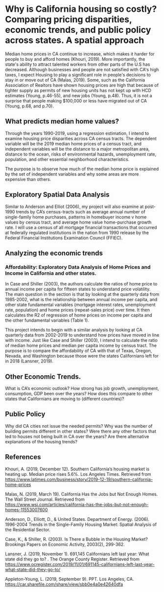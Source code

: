 # Why is California housing so costly? Comparing pricing disparities, economic trends, and public policy across states. A spatial approach

Median home prices in CA continue to increase, which makes it harder for people to buy and afford homes (Khouri, 2019). More importantly, the state's ability to attract talented workers from other parts of the U.S has decreased. Although businesses and people are not satisfied with CA's high taxes, I expect Housing to play a significant role in people's decisions to stay in or move out of CA (Malas, 2019). 
Some, such as the California Association of Realtors have shown housing prices are high that because of tighter supply as permits of new housing units has not kept up with HCD estimates (Young, p.46-55), and new jobs (Young, p.48). Thus, it is not a surprise that people making $100,000 or less have migrated out of CA (Young, p.68, and p.70). 

## What predicts median home values?

Through the years 1990-2019, using a regression estimation, I intend to examine housing price disparities across CA census tracts. The dependent variable will be the 2019 median home prices of a census tract, and independent variables will be the distance to a major metropolitan area, distance to the ocean, risks of environmental hazards, unemployment rate, population, and other essential neighborhood characteristics.

The purpose is to observe how much of the median home price is explained by the set of independent variables and why some areas are more expensive than others.

## Exploratory Spatial Data Analysis

Similar to Anderson and Elliot (2006), my project will also examine at post-1990 trends by CA’s census-tracts such as average annual number of single-family home purchases, patterns in homebuyer income v home values by census tract, and average home value home-purchase growth rate. I will use a census of all mortgage financial transactions that occurred at federally regulated institutions in the nation from 1990 release by the Federal Financial Institutions Examination Council (FFIEC).  

## Analyzing the economic trends

### Affordability: Exploratory Data Analysis of Home Prices and Income in California and other states. 

In Case and Shiller (2003), the authors calculate the ratios of home price to annual income per capita for fifteen states to understand price volatility.  The main question in the section is that by looking at the quarterly data from 1985-2002, what is the relationship between annual income per capita, and other state fundamental variables (mortgage interest rates, unemployment rate, population) and home prices (repeat-sales price) over time. It then calculates the R2 of regression of home prices on income per capita and the other fundamental variables (Table 1).

This project intends to begin with a similar analysis by looking at CA quarterly data from 2002-2019 to understand how prices have moved in line with income. Just like Case and Shiller (2003), I intend to calculate the ratio of median home prices and median per capita income by census tract. The purpose is to compare the affordability of CA with that of Texas, Oregon, Nevada, and Washington because those were the states Californians left for in 2018 (Lansner, 2019).

## Other Economic Trends.

What is CA’s economic outlook? How strong has job growth, unemployment, consumption, GDP been over the years? How does this compare to other states that Californians are moving to (different countries)?

## Public Policy

Why did CA cities not issue the needed permits? Why was the number of building permits different in other states? Were there any other factors that led to houses not being built in CA over the years? Are there alternative explanations of the housing trends?


## References

Khouri, A. (2019, December 12). Southern California’s housing market is heating up. Median price rises 5.6%. Los Angeles Times. Retrieved from https://www.latimes.com/business/story/2019-12-19/southern-california-home-prices 

Malas, N. (2019, March 19). California Has the Jobs but Not Enough Homes. The Wall Street Journal. Retrieved from https://www.wsj.com/articles/california-has-the-jobs-but-not-enough-homes-11553007600 

Anderson, D., Elliott, D., & United States. Department of Energy. (2006). 1996-2004 Trends in the Single-Family Housing Market: Spatial Analysis of the Residential Sector.

Case, K., & Shiller, R. (2003). Is There a Bubble in the Housing Market? Brookings Papers on Economic Activity, 2003(2), 299-362.

Lansner, J. (2019, November 1). 691,145 Californians left last year: What state did they go to? . The Orange County Register. Retrieved from https://www.ocregister.com/2019/11/01/691145-californians-left-last-year-what-state-did-they-go-to/ 

Appleton-Young, L. (2019, September 9). PPT. Los Angeles, CA. https://car.sharefile.com/share/view/sbb0e4a0e42640dfa


